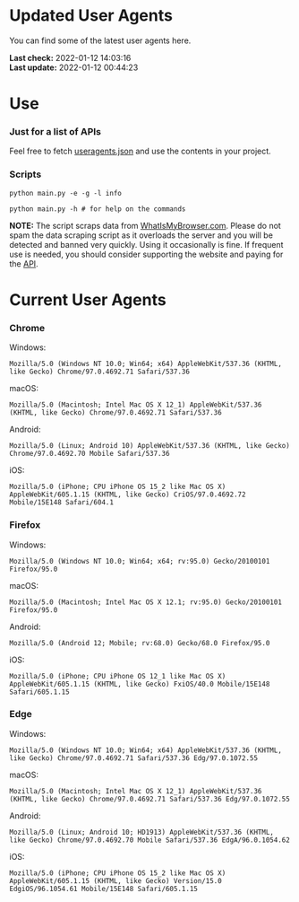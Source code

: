 # Updated User Agents
You can find some of the latest user agents here.

**Last check:** 2022-01-12 14:03:16  
**Last update:** 2022-01-12 00:44:23

# Use

### Just for a list of APIs

Feel free to fetch [useragents.json](https://raw.githubusercontent.com/tmxkn1/UpdatedUserAgents/master/useragents.json) and use the contents in your project.

### Scripts

```
python main.py -e -g -l info

python main.py -h # for help on the commands
```
**NOTE:** The script scraps data from [WhatIsMyBrowser.com](https://www.whatismybrowser.com). Please do not spam the data scraping script as it overloads the server and you will be detected and banned very quickly. Using it occasionally is fine. If frequent use is needed, you should consider supporting the website and paying for the [API](https://developers.whatismybrowser.com/api/).

# Current User Agents
### Chrome

Windows:
```
Mozilla/5.0 (Windows NT 10.0; Win64; x64) AppleWebKit/537.36 (KHTML, like Gecko) Chrome/97.0.4692.71 Safari/537.36
```

macOS:
```
Mozilla/5.0 (Macintosh; Intel Mac OS X 12_1) AppleWebKit/537.36 (KHTML, like Gecko) Chrome/97.0.4692.71 Safari/537.36
```

Android:
```
Mozilla/5.0 (Linux; Android 10) AppleWebKit/537.36 (KHTML, like Gecko) Chrome/97.0.4692.70 Mobile Safari/537.36
```

iOS:
```
Mozilla/5.0 (iPhone; CPU iPhone OS 15_2 like Mac OS X) AppleWebKit/605.1.15 (KHTML, like Gecko) CriOS/97.0.4692.72 Mobile/15E148 Safari/604.1
```

### Firefox

Windows:
```
Mozilla/5.0 (Windows NT 10.0; Win64; x64; rv:95.0) Gecko/20100101 Firefox/95.0
```

macOS:
```
Mozilla/5.0 (Macintosh; Intel Mac OS X 12.1; rv:95.0) Gecko/20100101 Firefox/95.0
```

Android:
```
Mozilla/5.0 (Android 12; Mobile; rv:68.0) Gecko/68.0 Firefox/95.0
```

iOS:
```
Mozilla/5.0 (iPhone; CPU iPhone OS 12_1 like Mac OS X) AppleWebKit/605.1.15 (KHTML, like Gecko) FxiOS/40.0 Mobile/15E148 Safari/605.1.15
```

### Edge

Windows:
```
Mozilla/5.0 (Windows NT 10.0; Win64; x64) AppleWebKit/537.36 (KHTML, like Gecko) Chrome/97.0.4692.71 Safari/537.36 Edg/97.0.1072.55
```

macOS:
```
Mozilla/5.0 (Macintosh; Intel Mac OS X 12_1) AppleWebKit/537.36 (KHTML, like Gecko) Chrome/97.0.4692.71 Safari/537.36 Edg/97.0.1072.55
```

Android:
```
Mozilla/5.0 (Linux; Android 10; HD1913) AppleWebKit/537.36 (KHTML, like Gecko) Chrome/97.0.4692.70 Mobile Safari/537.36 EdgA/96.0.1054.62
```

iOS:
```
Mozilla/5.0 (iPhone; CPU iPhone OS 15_2 like Mac OS X) AppleWebKit/605.1.15 (KHTML, like Gecko) Version/15.0 EdgiOS/96.1054.61 Mobile/15E148 Safari/605.1.15
```

